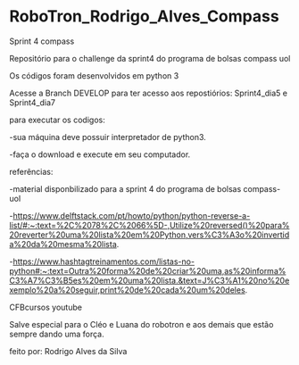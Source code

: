 # RoboTron_Rodrigo_Alves_Compass
Sprint 4 compass

Repositório para o challenge da sprint4 do programa de bolsas compass uol

Os códigos foram desenvolvidos em python 3

Acesse a Branch DEVELOP para ter acesso aos repostiórios: Sprint4_dia5 e Sprint4_dia7

para executar os codigos: 

-sua máquina deve possuir  interpretador de python3.

-faça o download e execute em seu computador.   

referências:

-material disponbilizado para a sprint 4 do programa de bolsas compass-uol

-https://www.delftstack.com/pt/howto/python/python-reverse-a-list/#:~:text=%2C%2078%2C%2066%5D-,Utilize%20reversed()%20para%20reverter%20uma%20lista%20em%20Python,vers%C3%A3o%20invertida%20da%20mesma%20lista.

-https://www.hashtagtreinamentos.com/listas-no-python#:~:text=Outra%20forma%20de%20criar%20uma,as%20informa%C3%A7%C3%B5es%20em%20uma%20lista.&text=J%C3%A1%20no%20exemplo%20a%20seguir,print%20de%20cada%20um%20deles.

CFBcursos youtube

Salve especial para o Cléo e Luana do robotron e aos demais que estão sempre dando uma força.

feito por: Rodrigo Alves da Silva 
